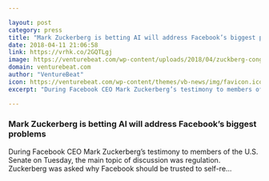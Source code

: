 ```yaml
---

layout: post
category: press
title: "Mark Zuckerberg is betting AI will address Facebook’s biggest problems"
date: 2018-04-11 21:06:58
link: https://vrhk.co/2GQTLgj
image: https://venturebeat.com/wp-content/uploads/2018/04/zuckberg-congress.png?fit=1200%2C678&strip=all
domain: venturebeat.com
author: "VentureBeat"
icon: https://venturebeat.com/wp-content/themes/vb-news/img/favicon.ico
excerpt: "During Facebook CEO Mark Zuckerberg’s testimony to members of the U.S. Senate on Tuesday, the main topic of discussion was regulation. Zuckerberg was asked why Facebook should be trusted to self-re…"

---
```


### Mark Zuckerberg is betting AI will address Facebook’s biggest problems

During Facebook CEO Mark Zuckerberg’s testimony to members of the U.S. Senate on Tuesday, the main topic of discussion was regulation. Zuckerberg was asked why Facebook should be trusted to self-re…